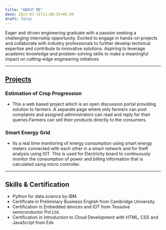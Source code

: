 ```yaml
---
title: "ABOUT ME"
date: 2023-07-31T11:08:55+05:30
draft: false
---
```



Eager and driven engineering graduate with a passion seeking a challenging internship opportunity. Excited to engage in hands-on projects and collaborate with industry professionals to further develop technical expertise and contribute to innovative solutions. Aspiring to leverage academic knowledge and problem-solving skills to make a meaningful impact on cutting-edge engineering initiatives

---

## <u>Projects</u>


### Estimation of Crop Progression

- This a web based project which is an open discussion portal providing solution to farmers .A separate page where only farmers can post complaints and assigned administrators can read and reply for their queries.Farmers can sell their products directly to the consumers.


### Smart Energy Grid 

- Its a real time monitoring of energy consumption using smart energy meters connected with each other in a smart network and for theft analysis using IOT. This is used for Electricity board to continuously monitor the consumption of power and billing information that is calculated using micro controller.

---

## Skills & Certification
* Python for data science by IBM.
* Certificate in Preliminary Business English from Cambridge University.
* Certification in Embedded devices and IOT from Tessolve semiconductor Pvt.Ltd.
* Certification in Introduction to Cloud Development with HTML, CSS and JavaScript from Edx 

